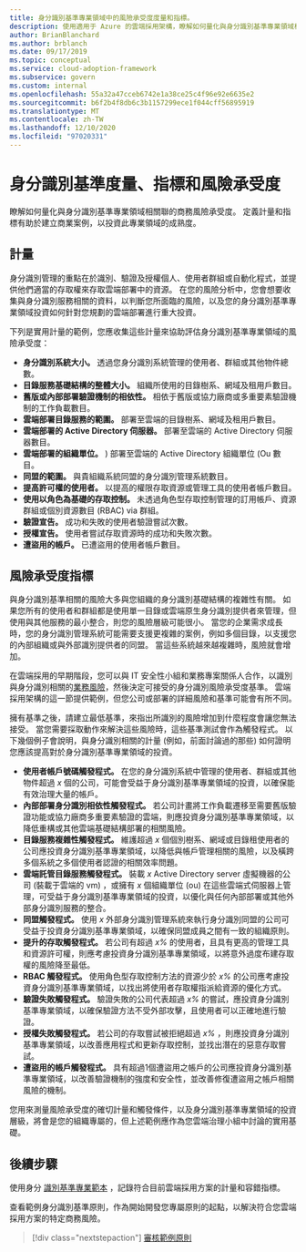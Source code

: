 ```yaml
---
title: 身分識別基準專業領域中的風險承受度度量和指標。
description: 使用適用于 Azure 的雲端採用架構，瞭解如何量化與身分識別基準專業領域相關的商務風險承受度。
author: BrianBlanchard
ms.author: brblanch
ms.date: 09/17/2019
ms.topic: conceptual
ms.service: cloud-adoption-framework
ms.subservice: govern
ms.custom: internal
ms.openlocfilehash: 55a32a47cceb6742e1a38ce25c4f96e92e6635e2
ms.sourcegitcommit: b6f2b4f8db6c3b1157299ece1f044cff56895919
ms.translationtype: MT
ms.contentlocale: zh-TW
ms.lasthandoff: 12/10/2020
ms.locfileid: "97020331"
---
```

# <a name="identity-baseline-metrics-indicators-and-risk-tolerance"></a>身分識別基準度量、指標和風險承受度

瞭解如何量化與身分識別基準專業領域相關聯的商務風險承受度。 定義計量和指標有助於建立商業案例，以投資此專業領域的成熟度。

## <a name="metrics"></a>計量

身分識別管理的重點在於識別、驗證及授權個人、使用者群組或自動化程式，並提供他們適當的存取權來存取雲端部署中的資源。 在您的風險分析中，您會想要收集與身分識別服務相關的資料，以判斷您所面臨的風險，以及您的身分識別基準專業領域投資如何針對您規劃的雲端部署進行重大投資。

下列是實用計量的範例，您應收集這些計量來協助評估身分識別基準專業領域的風險承受度：

- **身分識別系統大小。** 透過您身分識別系統管理的使用者、群組或其他物件總數。
- **目錄服務基礎結構的整體大小。** 組織所使用的目錄樹系、網域及租用戶數目。
- **舊版或內部部署驗證機制的相依性。** 相依于舊版或協力廠商或多重要素驗證機制的工作負載數目。
- **雲端部署目錄服務的範圍。** 部署至雲端的目錄樹系、網域及租用戶數目。
- **雲端部署的 Active Directory 伺服器。** 部署至雲端的 Active Directory 伺服器數目。
- **雲端部署的組織單位。** ) 部署至雲端的 Active Directory 組織單位 (Ou 數目。
- **同盟的範圍。** 與貴組織系統同盟的身分識別管理系統數目。
- **提高許可權的使用者。** 以提高的權限存取資源或管理工具的使用者帳戶數目。
- **使用以角色為基礎的存取控制。** 未透過角色型存取控制管理的訂用帳戶、資源群組或個別資源數目 (RBAC) via 群組。
- **驗證宣告。** 成功和失敗的使用者驗證嘗試次數。
- **授權宣告。** 使用者嘗試存取資源時的成功和失敗次數。
- **遭盜用的帳戶。** 已遭盜用的使用者帳戶數目。

## <a name="risk-tolerance-indicators"></a>風險承受度指標

與身分識別基準相關的風險大多與您組織的身分識別基礎結構的複雜性有關。 如果您所有的使用者和群組都是使用單一目錄或雲端原生身分識別提供者來管理，但使用與其他服務的最小整合，則您的風險層級可能很小。 當您的企業需求成長時，您的身分識別管理系統可能需要支援更複雜的案例，例如多個目錄，以支援您的內部組織或與外部識別提供者的同盟。 當這些系統越來越複雜時，風險就會增加。

在雲端採用的早期階段，您可以與 IT 安全性小組和業務專案關係人合作，以識別與身分識別相關的[業務風險](./business-risks.md)，然後決定可接受的身分識別風險承受度基準。 雲端採用架構的這一節提供範例，但您公司或部署的詳細風險和基準可能會有所不同。

擁有基準之後，請建立最低基準，來指出所識別的風險增加到什麼程度會讓您無法接受。 當您需要採取動作來解決這些風險時，這些基準測試會作為觸發程式。 以下幾個例子會說明，與身分識別相關的計量 (例如，前面討論過的那些) 如何證明您應該提高對於身分識別基準專業領域的投資。

- **使用者帳戶號碼觸發程式。** 在您的身分識別系統中管理的使用者、群組或其他物件超過 *x* 個的公司，可能會受益于身分識別基準專業領域的投資，以確保能有效治理大量的帳戶。
- **內部部署身分識別相依性觸發程式。** 若公司計畫將工作負載遷移至需要舊版驗證功能或協力廠商多重要素驗證的雲端，則應投資身分識別基準專業領域，以降低重構或其他雲端基礎結構部署的相關風險。
- **目錄服務複雜性觸發程式。** 維護超過 *x* 個個別樹系、網域或目錄租使用者的公司應投資身分識別基準專業領域，以降低與帳戶管理相關的風險，以及橫跨多個系統之多個使用者認證的相關效率問題。
- **雲端託管目錄服務觸發程式。** 裝載 *x* Active Directory server 虛擬機器的公司 (裝載于雲端的 vm) ，或擁有 *x* 個組織單位 (ou) 在這些雲端式伺服器上管理，可受益于身分識別基準專業領域的投資，以優化與任何內部部署或其他外部身分識別服務的整合。
- **同盟觸發程式。** 使用 *x* 外部身分識別管理系統來執行身分識別同盟的公司可受益于投資身分識別基準專業領域，以確保同盟成員之間有一致的組織原則。
- **提升的存取觸發程式。** 若公司有超過 *x%* 的使用者，且具有更高的管理工具和資源許可權，則應考慮投資身分識別基準專業領域，以將意外過度布建存取權的風險降至最低。
- **RBAC 觸發程式。** 使用角色型存取控制方法的資源少於 *x%* 的公司應考慮投資身分識別基準專業領域，以找出將使用者存取權指派給資源的優化方式。
- **驗證失敗觸發程式。** 驗證失敗的公司代表超過 *x%* 的嘗試，應投資身分識別基準專業領域，以確保驗證方法不受外部攻擊，且使用者可以正確地進行驗證。
- **授權失敗觸發程式。** 若公司的存取嘗試被拒絕超過 *x%* ，則應投資身分識別基準專業領域，以改善應用程式和更新存取控制，並找出潛在的惡意存取嘗試。
- **遭盜用的帳戶觸發程式。** 具有超過1個遭盜用之帳戶的公司應投資身分識別基準專業領域，以改善驗證機制的強度和安全性，並改善修復遭盜用之帳戶相關風險的機制。

您用來測量風險承受度的確切計量和觸發條件，以及身分識別基準專業領域的投資層級，將會是您的組織專屬的，但上述範例應作為您雲端治理小組中討論的實用基礎。

## <a name="next-steps"></a>後續步驟

使用身分 [識別基準專業範本](./template.md) ，記錄符合目前雲端採用方案的計量和容錯指標。

查看範例身分識別基準原則，作為開始開發您專屬原則的起點，以解決符合您雲端採用方案的特定商務風險。

> [!div class="nextstepaction"]
> [審核範例原則](./policy-statements.md)
